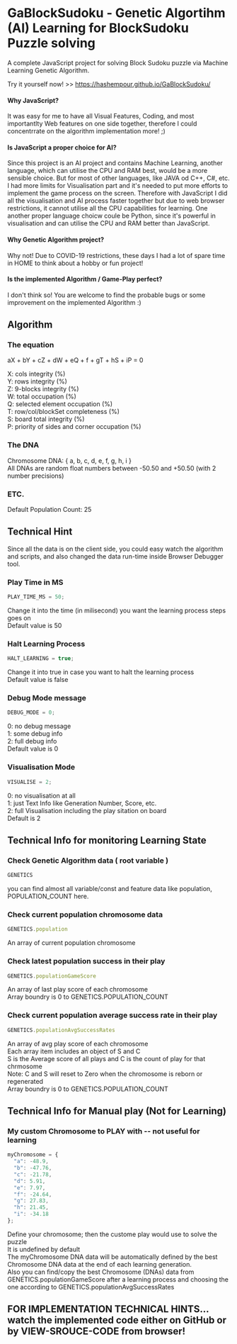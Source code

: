 # GaBlockSudoku - Genetic Algortihm (AI) Learning for BlockSudoku Puzzle solving

A complete JavaScript project for solving Block Sudoku puzzle via Machine Learning Genetic Algorithm.

Try it yourself now! >> https://hashempour.github.io/GaBlockSudoku/ 


#### Why JavaScript?
  It was easy for me to have all Visual Features, Coding, and most importantlty Web features on one side together, therefore I could concentrrate on the algorithm implementation more! ;)

#### Is JavaScript a proper choice for AI?
  Since this project is an AI project and contains Machine Learning, another language, which can utilise the CPU and RAM best, would be a more sensible choice. But for most of other languages, like JAVA od C++, C#, etc. I had more limits for Visualisation part and it's needed to put more efforts to implement the game process on the screen. Therefore with JavaScript I did all the visualisation and AI process faster together but due to web browser restrictions, it cannot utilise all the CPU capabilities for learning. One another proper language choicw coule be Python, since it's powerful in visualisation and can utilise the CPU and RAM better than JavaScript.
  
#### Why Genetic Algorithm project?
  Why not! Due to COVID-19 restrictions, these days I had a lot of spare time in HOME to think about a hobby or fun project!
  
#### Is the implemented Algorithm / Game-Play perfect?
  I don't think so! You are welcome to find the probable bugs or some improvement on the implemented Algorithm :)


## Algorithm

### The equation
  aX + bY + cZ + dW + eQ + f + gT + hS + iP = 0
  
  X: cols integrity (%)  
  Y: rows integrity (%)  
  Z: 9-blocks integrity (%)  
  W: total occupation (%)  
  Q: selected element occupation (%)  
  T: row/col/blockSet completeness (%)    
  S: board total integrity (%)    
  P: priority of sides and corner occupation (%)
  
### The DNA
  Chromosome DNA: { a, b, c, d, e, f, g, h, i }  
  All DNAs are random float numbers between -50.50 and +50.50 (with 2 number precisions)  
  
### ETC.
  Default Population Count: 25
  
  
## Technical Hint

Since all the data is on the client side, you could easy watch the algorithm and scripts, and also changed the data run-time inside Browser Debugger tool.

### Play Time in MS
  ```javascript
  PLAY_TIME_MS = 50;
  ```
  Change it into the time (in milisecond) you want the learning process steps goes on  
  Default value is 50  
    
### Halt Learning Process
  ```javascript
  HALT_LEARNING = true;
  ```
  Change it into true in case you want to halt the learning process  
  Default value is false  
  
### Debug Mode message
  ```javascript
  DEBUG_MODE = 0;
  ```
  0: no debug message  
  1: some debug info  
  2: full debug info  
  Default value is 0  
  
### Visualisation Mode
  ```javascript
  VISUALISE = 2;
  ````
  0: no visualisation at all  
  1: just Text Info like Generation Number, Score, etc.  
  2: full Visualisation including the play sitation on board  
  Default is 2  
  

## Technical Info for monitoring Learning State

### Check Genetic Algorithm data ( root variable )
  ```javascript
  GENETICS
  ```
  you can find almost all variable/const and feature data like population, POPULATION_COUNT here.
  


### Check current population chromosome data
  ```javascript
  GENETICS.population
  ```
  An array of current population chromosome  
  
### Check latest population success in their play
  ```javascript
  GENETICS.populationGameScore
  ```
  An array of last play score of each chromosome  
  Array boundry is 0 to GENETICS.POPULATION_COUNT  

### Check current population average success rate in their play
  ```javascript
  GENETICS.populationAvgSuccessRates
  ```
  An array of avg play score of each chromosome  
  Each array item includes an object of S and C  
  S is the Average score of all plays and C is the count of play for that chrmosome  
  Note: C and S will reset to Zero when the chromosome is reborn or regenerated  
  Array boundry is 0 to GENETICS.POPULATION_COUNT  


## Technical Info for Manual play (Not for Learning)
 
### My custom Chromosome to PLAY with -- not useful for learning
  ```javascript
  myChromosome = {
    "a": -48.9,
    "b": -47.76,
    "c": -21.78,
    "d": 5.91,
    "e": 7.97,
    "f": -24.64,
    "g": 27.83,
    "h": 21.45,
    "i": -34.18
};
  ```
  Define your chromosome; then the custome play would use to solve the puzzle  
  It is undefined by default  
  The myChromosome DNA data will be automatically defined by the best Chromosome DNA data at the end of each learning generation.  
  Also you can find/copy the best Chromosome (DNAs) data from GENETICS.populationGameScore after a learning process and choosing the one according to GENETICS.populationAvgSuccessRates  


## FOR IMPLEMENTATION TECHNICAL HINTS... watch the implemented code either on GitHub or by VIEW-SROUCE-CODE from browser!

